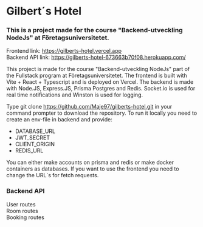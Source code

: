 # Gilbert´s Hotel  
### This is a project made for the course "Backend-utveckling NodeJs" at Företagsuniversitetet.

Frontend link: https://gilberts-hotel.vercel.app  
Backend API link: https://gilberts-hotel-673663b70f08.herokuapp.com/  

This project is made for the course "Backend-utveckling NodeJs" part of the Fullstack program at Företagsuniversitetet. The frontend is built with Vite + React + Typescript and is deployed on Vercel. The backend is made with Node.JS, Express.JS, Prisma Postgres and Redis. Socket.io is used for real time notifications and Winston is used for logging.

Type git clone https://github.com/Maje97/gilberts-hotel.git in your command prompter to download the repository. To run it locally you need to create an env-file in backend and provide:
- DATABASE_URL
- JWT_SECRET
- CLIENT_ORIGIN
- REDIS_URL  

You can either make accounts on prisma and redis or make docker containers as databases. If you want to use the frontend you need to change the URL´s for fetch requests.  

### Backend API
User routes  
Room routes  
Booking routes  